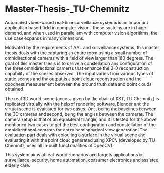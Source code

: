 # Master-Thesis-_TU-Chemnitz

Automated video-based real-time surveillance systems is an important application based field in computer vision. These systems are in huge demand, and when used in parallelism with computer vision algorithms, the use case expands in many dimensions.

Motivated by the requirements of AAL and surveillance systems, this master thesis deals with the capturing an entire room using a small number of omnidirectional cameras with a field of view larger than 180 degrees. The goal of this master thesis is to derive a constellation and configuration of the three omnidirectional cameras that enhance the 3-D reconstruction capability of the scenes observed. The input varies from various types of static scenes and the output is a point cloud reconstruction and the goodness measurement between the ground truth data and point clouds obtained.

The real 3D world scene (access given by the chair of DST, TU Chemnitz) is replicated virtually with the help of rendering software, Blender and the virtual scene is evaluated for two cases. One, being the baselines between the 3D cameras and second, being the angles between the cameras. The camera setup is that of an equilateral triangle, and it is tested for the above mentioned two cases to get the best configuration and constellation of the omnidirectional cameras for entire hemispherical view generation. The evaluation part deals with colouring a surface in the virtual scene and evaluating it with the point cloud generated using XPCV (developed by TU Chemnitz, uses all in-built functionalities of OpenCV).

This system aims at real-world scenarios and targets applications in surveillance, security, home automation, consumer electronics and assisted elderly care.

